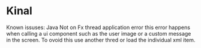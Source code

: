 # Kinal

Known issuses:
Java Not on Fx thread application error
this error happens when calling a ui component such as the user image or a custom message in the screen.
To ovoid this use another thred or load the individual xml item.

